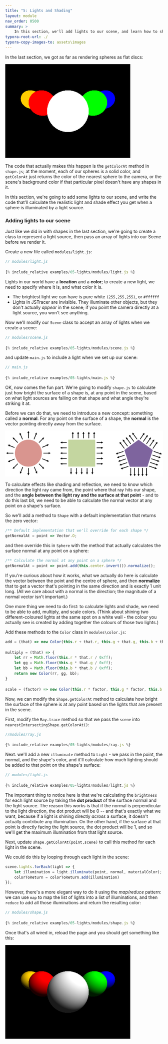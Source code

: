 ```yaml
---
title: "5: Lights and Shading"
layout: module
nav_order: 0500
summary: >
    In this section, we'll add lights to our scene, and learn how to shade the surface of a sphere.
typora-root-url: ./
typora-copy-images-to: assets\images
---
```


In the last section, we got as far as rendering spheres as flat discs:

![image-20220319234731133](assets/images/image-20220319234731133.png)

The code that actually makes this happen is the `getColorAt` method in `shape.js`; at the moment, each of our spheres is a solid color, and `getColorAt` just returns the color of the nearest sphere to the camera, or the scene's background color if that particular pixel doesn't have any shapes in it.

In this section, we're going to add some lights to our scene, and write the code that'll calculate the realistic light and shade effect you get when a sphere is illuminated by a light source.

### Adding lights to our scene

Just like we did in with shapes in the last section, we're going to create a class to represent a light source, then pass an array of lights into our Scene before we render it.

Create a new file called `modules/light.js`:

```javascript
// modules/light.js

{% include_relative examples/05-lights/modules/light.js %}
```

Lights in our world have a **location** and a **color**; to create a new light, we need to specify where it is, and what color it is.

* The brightest light we can have is pure white `(255,255,255)`, or `#ffffff`
* Lights in JSTracer are invisible. They illuminate other objects, but they don't actually *appear* in the scene; if you point the camera directly at a light source, you won't see anything.

Now we'll modify our `Scene` class to accept an array of lights when we create a scene:

```javascript
// modules/scene.js

{% include_relative examples/05-lights/modules/scene.js %}
```

and update `main.js` to include a light when we set up our scene:

```javascript
// main.js

{% include_relative examples/05-lights/main.js %}
```

OK, now comes the fun part. We're going to modify `shape.js` to calculate just how bright the surface of a shape is, at any point in the scene, based on what light sources are falling on that shape and what angle they're striking it at.

Before we can do that, we need to introduce a new concept: something called a **normal**. For any point on the surface of a shape, the **normal** is the vector pointing directly away from the surface.

![image-20220319174027204](assets/images/image-20220319174027204.png)

To calculate effects like shading and reflection, we need to know which direction the light ray came from, the point where that ray hits our shape, and the **angle between the light ray and the surface at that point** - and to do this last bit, we need to be able to calculate the normal vector at any point on a shape's surface.

So we'll add a method to `Shape` with a default implementation that returns the zero vector:

```javascript
/** Default implementation that we'll override for each shape */
getNormalAt = point => Vector.O;
```

and then override this in `Sphere` with the method that actually calculates the surface normal at any point on a sphere:

```javascript
/** Calculate the normal at any point on a sphere */
getNormalAt = point => point.add(this.center.invert()).normalize();
```

If you're curious about how it works, what we actually do here is calculate the vector between the point and the centre of sphere, and then **normalize** that to get a vector that's pointing in the same direction and is exactly 1 unit long. (All we care about with a normal is the direction; the magnitude of a normal vector isn't important.)

One more thing we need to do first: to calculate lights and shade, we need to be able to add, multiply, and scale colors. (Think about shining two different-coloured lights at the same spot on a white wall - the colour you actually see is created by adding together the colours of those two lights.)

Add these methods to the `Color` class in `modules\color.js`:

```javascript
add = (that) => new Color(this.r + that.r, this.g + that.g, this.b + that.b);

multiply = (that) => {
    let rr = Math.floor(this.r * that.r / 0xff);
    let gg = Math.floor(this.g * that.g / 0xff);
    let bb = Math.floor(this.b * that.b / 0xff);
    return new Color(rr, gg, bb);
}

scale = (factor) => new Color(this.r * factor, this.g * factor, this.b * factor);
```

Now, we can modify the `Shape.getColorAt` method to calculate how bright the surface of the sphere is at any point based on the lights that are present in the scene.

First, modify the `Ray.trace` method so that we pass the `scene` into `nearestIntersectingShape.getColorAt()`:

```javascript
//modules/ray.js

{% include_relative examples/05-lights/modules/ray.js %}
```

Next. we'll add a new `illuminate` method to `Light` - we pass in the point, the normal, and the shape's color, and it'll calculate how much lighting should be added to that point on the shape's surface:

```javascript
// modules/light.js

{% include_relative examples/05-lights/modules/light.js %}
```

The important thing to notice here is that we're calculating the `brightness` for each light source by taking the **dot product** of the surface normal and the light source. The reason this works is that if the normal is perpendicular to the light direction, the dot product will be 0 -- and that's exactly what we want, because if a light is shining directly *across* a surface, it doesn't actually contribute any illumination. On the other hand, if the surface at that point is directly facing the light source, the dot product will be 1, and so we'll get the maximum illumination from that light source.

Next, update `shape.getColorAt(point,scene)` to call this method for each light in the scene.

We could do this by looping through each light in the scene:

```javascript
scene.lights.forEach(light => {
    let illumination = light.illuminate(point, normal, materialColor);
    colorToReturn = colorToReturn.add(illumination)
});
```

However, there's a more elegant way to do it using the *map/reduce* pattern: we can use `map` to map the list of lights into a list of illuminations, and then `reduce` to add all those illuminations and return the resulting color:

```javascript
// modules/shape.js

{% include_relative examples/05-lights/modules/shape.js %}
```

Once that's all wired in, reload the page and you should get something like this:

![image-20220319235327800](assets/images/image-20220319235327800.png)

















